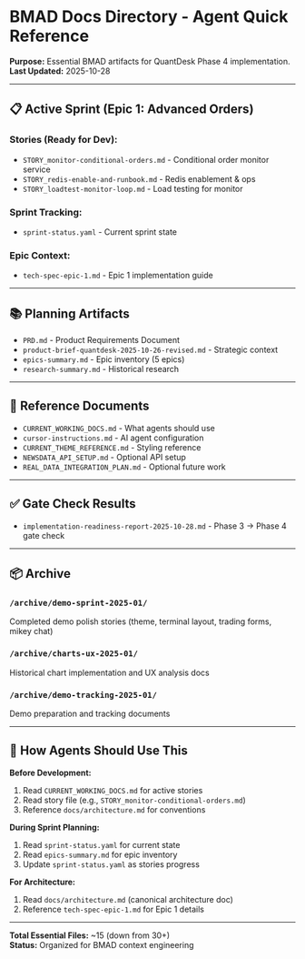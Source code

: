# BMAD Docs Directory - Agent Quick Reference

**Purpose:** Essential BMAD artifacts for QuantDesk Phase 4 implementation.  
**Last Updated:** 2025-10-28

---

## 📋 Active Sprint (Epic 1: Advanced Orders)

### Stories (Ready for Dev):
- `STORY_monitor-conditional-orders.md` - Conditional order monitor service
- `STORY_redis-enable-and-runbook.md` - Redis enablement & ops
- `STORY_loadtest-monitor-loop.md` - Load testing for monitor

### Sprint Tracking:
- `sprint-status.yaml` - Current sprint state

### Epic Context:
- `tech-spec-epic-1.md` - Epic 1 implementation guide

---

## 📚 Planning Artifacts

- `PRD.md` - Product Requirements Document
- `product-brief-quantdesk-2025-10-26-revised.md` - Strategic context
- `epics-summary.md` - Epic inventory (5 epics)
- `research-summary.md` - Historical research

---

## 🎯 Reference Documents

- `CURRENT_WORKING_DOCS.md` - What agents should use
- `cursor-instructions.md` - AI agent configuration
- `CURRENT_THEME_REFERENCE.md` - Styling reference
- `NEWSDATA_API_SETUP.md` - Optional API setup
- `REAL_DATA_INTEGRATION_PLAN.md` - Optional future work

---

## ✅ Gate Check Results

- `implementation-readiness-report-2025-10-28.md` - Phase 3 → Phase 4 gate check

---

## 📦 Archive

### `/archive/demo-sprint-2025-01/`
Completed demo polish stories (theme, terminal layout, trading forms, mikey chat)

### `/archive/charts-ux-2025-01/`
Historical chart implementation and UX analysis docs

### `/archive/demo-tracking-2025-01/`
Demo preparation and tracking documents

---

## 🚀 How Agents Should Use This

**Before Development:**
1. Read `CURRENT_WORKING_DOCS.md` for active stories
2. Read story file (e.g., `STORY_monitor-conditional-orders.md`)
3. Reference `docs/architecture.md` for conventions

**During Sprint Planning:**
1. Read `sprint-status.yaml` for current state
2. Read `epics-summary.md` for epic inventory
3. Update `sprint-status.yaml` as stories progress

**For Architecture:**
1. Read `docs/architecture.md` (canonical architecture doc)
2. Reference `tech-spec-epic-1.md` for Epic 1 details

---

**Total Essential Files:** ~15 (down from 30+)  
**Status:** Organized for BMAD context engineering


